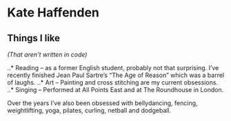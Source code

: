 # Kate Haffenden

## Things I like ##
*(That aren't written in code)*

..* Reading – as a former English student, probably not that surprising. I’ve recently finished Jean Paul Sartre’s “The Age of Reason” which  was a barrel of laughs.
..* Art – Painting and cross stitching are my current obsessions. 
..* Singing – Performed at All Points East and at The Roundhouse in London.

Over the years I’ve also been obsessed with bellydancing, fencing, weightlifting, yoga, pilates, curling, netball and dodgeball.
